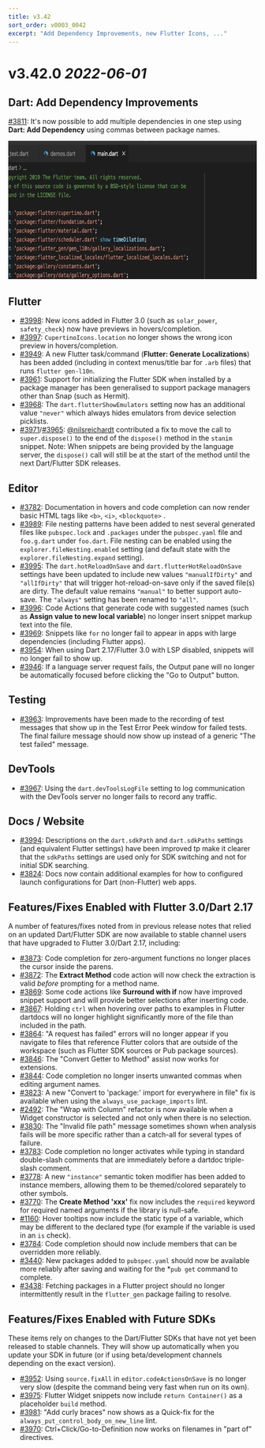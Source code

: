 ```yaml
---
title: v3.42
sort_order: v0003_0042
excerpt: "Add Dependency Improvements, new Flutter Icons, ..."
---
```


# v3.42.0 *2022-06-01*

## Dart: Add Dependency Improvements

[#3811](https://github.com/Dart-Code/Dart-Code/issues/3811): It's now possible to add multiple dependencies in one step using **Dart: Add Dependency** using commas between package names.

<img loading="lazy" src="/images/release_notes/v3.42/add_multiple_dependencies.gif" width="688" height="280" />

## Flutter

- [#3998](https://github.com/Dart-Code/Dart-Code/issues/3998): New icons added in Flutter 3.0 (such as `solar_power`, `safety_check`) now have previews in hovers/completion.
- [#3997](https://github.com/Dart-Code/Dart-Code/issues/3997): `CupertinoIcons.location` no longer shows the wrong icon preview in hovers/completion.
- [#3949](https://github.com/Dart-Code/Dart-Code/issues/3949): A new Flutter task/command (**Flutter: Generate Localizations**) has been added (including in context menus/title bar for `.arb` files) that runs `flutter gen-l10n`.
- [#3961](https://github.com/Dart-Code/Dart-Code/issues/3961): Support for initializing the Flutter SDK when installed by a package manager has been generalised to support package managers other than Snap (such as Hermit).
- [#3968](https://github.com/Dart-Code/Dart-Code/issues/3968): The `dart.flutterShowEmulators` setting now has an additional value `"never"` which always hides emulators from device selection picklists.
- [#3971](https://github.com/Dart-Code/Dart-Code/issues/3971)/[#3965](https://github.com/Dart-Code/Dart-Code/issues/3965): [@nilsreichardt](https://github.com/nilsreichardt) contributed a fix to move the call to `super.dispose()` to the end of the `dispose()` method in the `stanim` snippet. Note: When snippets are being provided by the language server, the `dispose()` call will still be at the start of the method until the next Dart/Flutter SDK releases.

## Editor

- [#3782](https://github.com/Dart-Code/Dart-Code/issues/3782): Documentation in hovers and code completion can now render basic HTML tags like `<b>`, `<i>`, `<blockquote>` .
- [#3989](https://github.com/Dart-Code/Dart-Code/issues/3989): File nesting patterns have been added to nest several generated files like `pubspec.lock` and `.packages` under the `pubspec.yaml` file and `foo.g.dart` under `foo.dart`. File nesting can be enabled using the `explorer.fileNesting.enabled` setting (and default state with the `explorer.fileNesting.expand` setting).
- [#3995](https://github.com/Dart-Code/Dart-Code/issues/3995): The `dart.hotReloadOnSave` and `dart.flutterHotReloadOnSave` settings have been updated to include new values `"manualIfDirty"` and `"allIfDirty"` that will trigger hot-reload-on-save only if the saved file(s) are dirty. The default value remains `"manual"` to better support auto-save. The `"always"` setting has been renamed to `"all"`.
- [#3996](https://github.com/Dart-Code/Dart-Code/issues/3996): Code Actions that generate code with suggested names (such as **Assign value to new local variable**) no longer insert snippet markup text into the file.
- [#3969](https://github.com/Dart-Code/Dart-Code/issues/3969): Snippets like `for` no longer fail to appear in apps with large dependencies (including Flutter apps).
- [#3954](https://github.com/Dart-Code/Dart-Code/issues/3954): When using Dart 2.17/Flutter 3.0 with LSP disabled, snippets will no longer fail to show up.
- [#3946](https://github.com/Dart-Code/Dart-Code/issues/3946): If a language server request fails, the Output pane will no longer be automatically focused before clicking the "Go to Output" button.

## Testing

- [#3963](https://github.com/Dart-Code/Dart-Code/issues/3963): Improvements have been made to the recording of test messages that show up in the Test Error Peek window for failed tests. The final failure message should now show up instead of a generic "The test failed" message.

## DevTools

- [#3967](https://github.com/Dart-Code/Dart-Code/issues/3967): Using the `dart.devToolsLogFile` setting to log communication with the DevTools server no longer fails to record any traffic.

## Docs / Website

- [#3994](https://github.com/Dart-Code/Dart-Code/issues/3994): Descriptions on the `dart.sdkPath` and `dart.sdkPaths` settings (and equivalent Flutter settings) have been improved tp make it clearer that the `sdkPaths` settings are used only for SDK switching and not for initial SDK searching.
- [#3824](https://github.com/Dart-Code/Dart-Code/issues/3824): Docs now contain additional examples for how to configured launch configurations for Dart (non-Flutter) web apps.

## Features/Fixes Enabled with Flutter 3.0/Dart 2.17

A number of features/fixes noted from in previous release notes that relied on an updated Dart/Flutter SDK are now available to stable channel users that have upgraded to Flutter 3.0/Dart 2.17, including:

- [#3873](https://github.com/Dart-Code/Dart-Code/issues/3873): Code completion for zero-argument functions no longer places the cursor inside the parens.
- [#3872](https://github.com/Dart-Code/Dart-Code/issues/3872): The **Extract Method** code action will now check the extraction is valid _before_ prompting for a method name.
- [#3869](https://github.com/Dart-Code/Dart-Code/issues/3869): Some code actions like **Surround with if** now have improved snippet support and will provide better selections after inserting code.
- [#3867](https://github.com/Dart-Code/Dart-Code/issues/3867): Holding `ctrl` when hovering over paths to examples in Flutter dartdocs will no longer highlight significantly more of the file than included in the path.
- [#3864](https://github.com/Dart-Code/Dart-Code/issues/3864): "A request has failed" errors will no longer appear if you navigate to files that reference Flutter colors that are outside of the workspace (such as Flutter SDK sources or Pub package sources).
- [#3846](https://github.com/Dart-Code/Dart-Code/issues/3846): The "Convert Getter to Method" assist now works for extensions.
- [#3844](https://github.com/Dart-Code/Dart-Code/issues/3844): Code completion no longer inserts unwanted commas when editing argument names.
- [#3823](https://github.com/Dart-Code/Dart-Code/issues/3823): A new "Convert to 'package:' import for everywhere in file" fix is available when using the `always_use_package_imports` lint.
- [#2492](https://github.com/Dart-Code/Dart-Code/issues/2492): The "Wrap with Column" refactor is now available when a Widget constructor is selected and not only when there is no selection.
- [#3830](https://github.com/Dart-Code/Dart-Code/issues/3830): The "Invalid file path" message sometimes shown when analysis fails will be more specific rather than a catch-all for several types of failure.
- [#3783](https://github.com/Dart-Code/Dart-Code/issues/3783): Code completion no longer activates while typing in standard double-slash comments that are immediately before a dartdoc triple-slash comment.
- [#3778](https://github.com/Dart-Code/Dart-Code/issues/3778): A new `"instance"` semantic token modifier has been added to instance members, allowing them to be themed/colored separately to other symbols.
- [#3770](https://github.com/Dart-Code/Dart-Code/issues/3770): The **Create Method 'xxx'** fix now includes the `required` keyword for required named arguments if the library is null-safe.
- [#1160](https://github.com/Dart-Code/Dart-Code/issues/1160): Hover tooltips now include the static type of a variable, which may be different to the declared type (for example if the variable is used in an `is` check).
- [#3784](https://github.com/Dart-Code/Dart-Code/issues/3784): Code completion should now include members that can be overridden more reliably.
- [#3440](https://github.com/Dart-Code/Dart-Code/issues/3440): New packages added to `pubspec.yaml` should now be available more reliably after saving and waiting for the *`pub get` command to complete.
- [#3438](https://github.com/Dart-Code/Dart-Code/issues/3438): Fetching packages in a Flutter project should no longer intermittently result in the `flutter_gen` package failing to resolve.

## Features/Fixes Enabled with Future SDKs

These items rely on changes to the Dart/Flutter SDKs that have not yet been released to stable channels. They will show up automatically when you update your SDK in future (or if using beta/development channels depending on the exact version).

- [#3952](https://github.com/Dart-Code/Dart-Code/issues/3952): Using `source.fixAll` in `editor.codeActionsOnSave` is no longer very slow (despite the command being very fast when run on its own).
- [#3975](https://github.com/Dart-Code/Dart-Code/issues/3975): Flutter Widget snippets now include `return Container()` as a placeholder `build` method.
- [#3981](https://github.com/Dart-Code/Dart-Code/issues/3981): "Add curly braces" now shows as a Quick-fix for the `always_put_control_body_on_new_line` lint.
- [#3970](https://github.com/Dart-Code/Dart-Code/issues/3970): Ctrl+Click/Go-to-Definition now works on filenames in "part of" directives.
